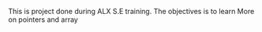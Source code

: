 This is project done during ALX S.E training. The objectives is to learn More on pointers and array

